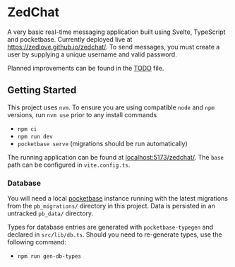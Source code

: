 # ZedChat

A very basic real-time messaging application built using Svelte, TypeScript and pocketbase. Currently deployed live at https://zedlove.github.io/zedchat/. To send messages, you must create a user by supplying a unique username and valid password.

Planned improvements can be found in the [TODO](./TODO.md) file.

## Getting Started

This project uses `nvm`. To ensure you are using compatible `node` and `npm` versions, run `nvm use` prior to any install commands

* `npm ci`
* `npm run dev`
* `pocketbase serve` (migrations should be run automatically)

The running application can be found at [localhost:5173/zedchat/](http://localhost:5173/zedchat/). The `base` path can be configured in `vite.config.ts`.

### Database

You will need a local [pocketbase](https://pocketbase.io/docs/) instance running with the latest migrations from the `pb_migrations/` directory in this project. Data is persisted in an untracked `pb_data/` directory.

Types for database entries are generated with `pocketbase-typegen` and declared in `src/lib/db.ts`. Should you need to re-generate types, use the following command:
* `npm run gen-db-types`
